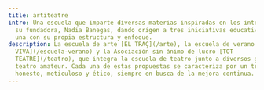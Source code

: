 ```yaml
---
title: artiteatre
intro: Una escuela que imparte diversas materias inspiradas en los intereses de
  su fundadora, Nadia Banegas, dando origen a tres iniciativas educativas, cada
  una con su propia estructura y enfoque.
description: La escuela de arte [EL TRAÇ](/arte), la escuela de verano [AULA
  VIVA](/escuela-verano) y la Asociación sin ánimo de lucro [TOT
  TEATRE](/teatro), que integra la escuela de teatro junto a diversos grupos de
  teatro amateur. Cada una de estas propuestas se caracteriza por un trabajo
  honesto, meticuloso y ético, siempre en busca de la mejora continua. gdhj
---
```

